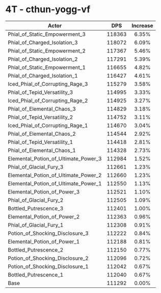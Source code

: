 # 4T - cthun-yogg-vf
| Actor | DPS | Increase |
|---|:---:|:---:|
|Phial_of_Static_Empowerment_3|118363|6.35%|
|Phial_of_Charged_Isolation_3|118072|6.09%|
|Phial_of_Static_Empowerment_2|117367|5.46%|
|Phial_of_Charged_Isolation_2|117291|5.39%|
|Phial_of_Static_Empowerment_1|116655|4.82%|
|Phial_of_Charged_Isolation_1|116427|4.61%|
|Iced_Phial_of_Corrupting_Rage_3|115279|3.58%|
|Phial_of_Tepid_Versatility_3|114995|3.33%|
|Iced_Phial_of_Corrupting_Rage_2|114925|3.27%|
|Phial_of_Elemental_Chaos_3|114829|3.18%|
|Phial_of_Tepid_Versatility_2|114752|3.11%|
|Iced_Phial_of_Corrupting_Rage_1|114670|3.04%|
|Phial_of_Elemental_Chaos_2|114544|2.92%|
|Phial_of_Tepid_Versatility_1|114418|2.81%|
|Phial_of_Elemental_Chaos_1|114328|2.73%|
|Elemental_Potion_of_Ultimate_Power_3|112984|1.52%|
|Phial_of_Glacial_Fury_3|112661|1.23%|
|Elemental_Potion_of_Ultimate_Power_2|112660|1.23%|
|Elemental_Potion_of_Ultimate_Power_1|112550|1.13%|
|Elemental_Potion_of_Power_3|112521|1.10%|
|Phial_of_Glacial_Fury_2|112505|1.09%|
|Bottled_Putrescence_3|112401|1.00%|
|Elemental_Potion_of_Power_2|112363|0.96%|
|Phial_of_Glacial_Fury_1|112308|0.91%|
|Potion_of_Shocking_Disclosure_3|112222|0.84%|
|Elemental_Potion_of_Power_1|112188|0.81%|
|Bottled_Putrescence_2|112150|0.77%|
|Potion_of_Shocking_Disclosure_2|112096|0.72%|
|Potion_of_Shocking_Disclosure_1|112042|0.67%|
|Bottled_Putrescence_1|112040|0.67%|
|Base|111292|0.00%|
